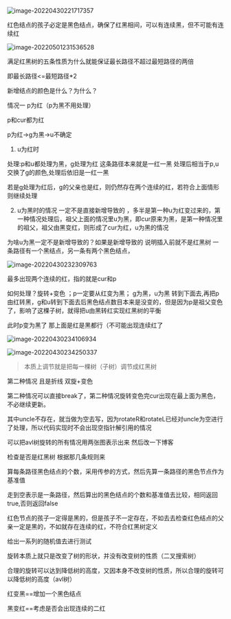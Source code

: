 ![image-20220430221717357](https://pic-1304888003.cos.ap-guangzhou.myqcloud.com/img/image-20220430221717357.png)

红色结点的孩子必定是黑色结点，确保了红黑相间，可以有连续黑，但不可能有连续红

![image-20220501231536528](https://pic-1304888003.cos.ap-guangzhou.myqcloud.com/img/image-20220501231536528.png)

满足红黑树的五条性质为什么就能保证最长路径不超过最短路径的两倍

即最长路径<=最短路径*2



新增结点的颜色是什么？为什么？



情况一 p为红（p为黑不用处理）

p和cur都为红

p为红->g为黑->u不确定

1. u为红时

处理:p和u都处理为黑，g处理为红  这条路径本来就是一红一黑 处理后相当于p,u交换了g的颜色,处理后依旧是一红一黑

若是g处理为红后，g的父亲也是红，则仍然存在两个连续的红，若符合上面情形则继续处理

2. u为黑时的情况  一定不是直接新增导致的 ，多半是第一种u为红变过来的，第一种情况处理后，祖父上面的情况里u为黑，即cur原来为黑，是第一种情况里的祖父，祖父由黑变红，则形成了cur为红，u为黑的情况

为啥u为黑一定不是新增导致的？如果是新增导致的 说明插入前就不是红黑树 一条路径有一个黑结点，另一条有两个黑色结点，

![image-20220430232309763](https://pic-1304888003.cos.ap-guangzhou.myqcloud.com/img/image-20220430232309763.png)

最多出现两个连续的红，指的就是cur和p

如何处理？旋转+变色 ；p一定要从红变为黑； g为黑，u为黑 转到下面去,再把p由红转黑，g和u转到下面去后黑色结点数目本来是没变的，但是因为p是祖父变色了，影响了这棵子树，就得把u由黑转红实现红黑树的平衡

此时p变为黑了 那上面是红是黑都行（不可能出现连续红了

![image-20220430234106934](https://pic-1304888003.cos.ap-guangzhou.myqcloud.com/img/image-20220430234106934.png)

![image-20220430234250337](https://pic-1304888003.cos.ap-guangzhou.myqcloud.com/img/image-20220430234250337.png)

> 本质上调节就是把每一棵树（子树）调节成红黑树

第二种情况 且是折线 双旋+变色



第二种情况可以直接break了，第二种情况旋转变色完cur出现在最上面为黑色，不必继续更新。

其中uncle不存在，就当做为空去写，因为rotateR和rotateL已经对uncle为空进行了处理，所以代码实现时不会出现空指针解引用的情况



可以把avl树旋转的所有情况用两张图表示出来 然后改一下博客



检查是否是红黑树  根据那几条规则来

算每条路径黑色结点的个数，采用传参的方式，然后先算一条路径的黑色节点作为基准值

走到空表示是一条路径，然后算出的黑色结点的个数和基准值去比较，相同返回true,否则返回false

红色节点的孩子一定得是黑的，但是孩子不一定存在，不如去去检查红色结点的父亲一定是黑的，不如就存在连续的红，不符合红黑树定义



给出一系列的随机值去进行测试



旋转本质上就只是改变了树的形状，并没有改变树的性质（二叉搜索树）

合理的旋转可以达到降低树的高度，又因本身不改变树的性质，所以合理的旋转可以降低树的高度（avl树）



红变黑==增加一个黑色结点

黑变红==考虑是否会出现连续的二红




